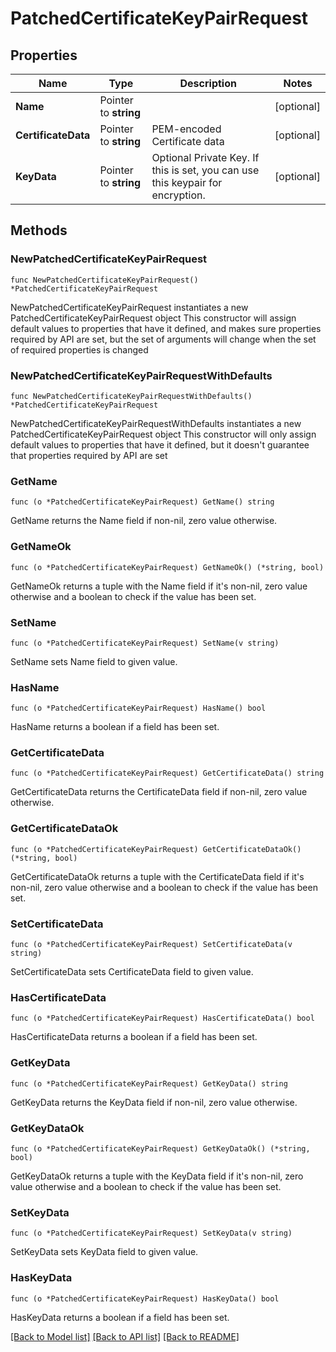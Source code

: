 # PatchedCertificateKeyPairRequest

## Properties

Name | Type | Description | Notes
------------ | ------------- | ------------- | -------------
**Name** | Pointer to **string** |  | [optional] 
**CertificateData** | Pointer to **string** | PEM-encoded Certificate data | [optional] 
**KeyData** | Pointer to **string** | Optional Private Key. If this is set, you can use this keypair for encryption. | [optional] 

## Methods

### NewPatchedCertificateKeyPairRequest

`func NewPatchedCertificateKeyPairRequest() *PatchedCertificateKeyPairRequest`

NewPatchedCertificateKeyPairRequest instantiates a new PatchedCertificateKeyPairRequest object
This constructor will assign default values to properties that have it defined,
and makes sure properties required by API are set, but the set of arguments
will change when the set of required properties is changed

### NewPatchedCertificateKeyPairRequestWithDefaults

`func NewPatchedCertificateKeyPairRequestWithDefaults() *PatchedCertificateKeyPairRequest`

NewPatchedCertificateKeyPairRequestWithDefaults instantiates a new PatchedCertificateKeyPairRequest object
This constructor will only assign default values to properties that have it defined,
but it doesn't guarantee that properties required by API are set

### GetName

`func (o *PatchedCertificateKeyPairRequest) GetName() string`

GetName returns the Name field if non-nil, zero value otherwise.

### GetNameOk

`func (o *PatchedCertificateKeyPairRequest) GetNameOk() (*string, bool)`

GetNameOk returns a tuple with the Name field if it's non-nil, zero value otherwise
and a boolean to check if the value has been set.

### SetName

`func (o *PatchedCertificateKeyPairRequest) SetName(v string)`

SetName sets Name field to given value.

### HasName

`func (o *PatchedCertificateKeyPairRequest) HasName() bool`

HasName returns a boolean if a field has been set.

### GetCertificateData

`func (o *PatchedCertificateKeyPairRequest) GetCertificateData() string`

GetCertificateData returns the CertificateData field if non-nil, zero value otherwise.

### GetCertificateDataOk

`func (o *PatchedCertificateKeyPairRequest) GetCertificateDataOk() (*string, bool)`

GetCertificateDataOk returns a tuple with the CertificateData field if it's non-nil, zero value otherwise
and a boolean to check if the value has been set.

### SetCertificateData

`func (o *PatchedCertificateKeyPairRequest) SetCertificateData(v string)`

SetCertificateData sets CertificateData field to given value.

### HasCertificateData

`func (o *PatchedCertificateKeyPairRequest) HasCertificateData() bool`

HasCertificateData returns a boolean if a field has been set.

### GetKeyData

`func (o *PatchedCertificateKeyPairRequest) GetKeyData() string`

GetKeyData returns the KeyData field if non-nil, zero value otherwise.

### GetKeyDataOk

`func (o *PatchedCertificateKeyPairRequest) GetKeyDataOk() (*string, bool)`

GetKeyDataOk returns a tuple with the KeyData field if it's non-nil, zero value otherwise
and a boolean to check if the value has been set.

### SetKeyData

`func (o *PatchedCertificateKeyPairRequest) SetKeyData(v string)`

SetKeyData sets KeyData field to given value.

### HasKeyData

`func (o *PatchedCertificateKeyPairRequest) HasKeyData() bool`

HasKeyData returns a boolean if a field has been set.


[[Back to Model list]](../README.md#documentation-for-models) [[Back to API list]](../README.md#documentation-for-api-endpoints) [[Back to README]](../README.md)


